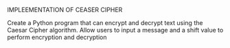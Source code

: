 IMPLEEMENTATION OF CEASER CIPHER

Create a Python program that can encrypt and decrypt text using the Caesar Cipher algorithm. Allow users to input a message and a shift value to perform encryption and decryption
